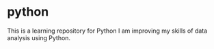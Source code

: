 # python
This is a learning repository for Python
I am improving my skills of data analysis using Python.
